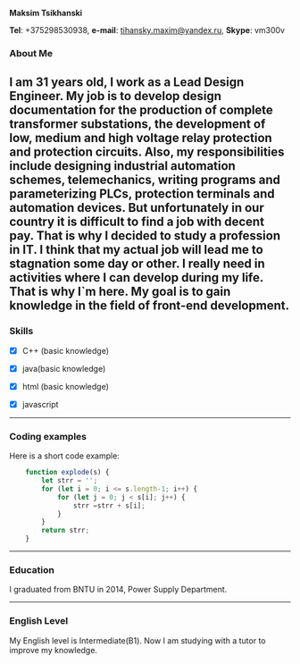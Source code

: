 __Maksim Tsikhanski__

__Tel__: +375298530938, __e-mail__: tihansky.maxim@yandex.ru, __Skype__:  vm300v

### __About Me__
I am 31 years old, I work as a Lead Design Engineer. My job is to develop design documentation for the production of complete transformer substations, the development of low, medium and high voltage relay protection and protection circuits. Also, my responsibilities include designing industrial automation schemes, telemechanics, writing programs and parameterizing PLCs, protection terminals and automation devices. But unfortunately in our country it is difficult to find a job with decent pay. That is why I decided to study a profession in IT. I think that my actual job will lead me to stagnation some day or other. I really need in activities where I can develop during my life. That is why I`m here. My goal is to gain knowledge in the field of front-end development.
---

### __Skills__

+ [x] C++ (basic knowledge) 
+ [x] java(basic knowledge)
+ [x] html (basic knowledge)
+ [x] javascript 


---

### __Coding examples__

Here is a short code example:

```javascript
    function explode(s) {
		let strr = '';
		for (let i = 0; i <= s.length-1; i++) {
			for (let j = 0; j < s[i]; j++) {
				strr =strr + s[i];
			}
		}
		return strr;
	}
```

---


### __Education__
I graduated from BNTU in 2014, Power Supply Department. 

---

### __English Level__
My English level is Intermediate(B1). Now I am studying with a tutor to improve my knowledge.